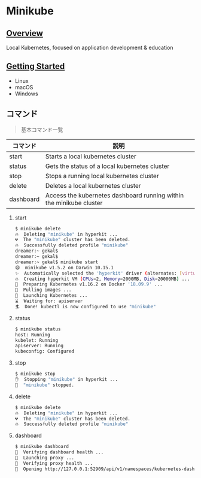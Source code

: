 # Minikube

## [Overview](https://minikube.sigs.k8s.io/docs/overview/)

Local Kubernetes, focused on application development & education

## [Getting Started](https://minikube.sigs.k8s.io/docs/start/)

- Linux
- macOS
- Windows

## コマンド

> 基本コマンド一覧

| コマンド   | 説明                                                             |
| --------- | ------------------------------------------------------------------- |
| start     | Starts a local kubernetes cluster                                   |
| status    | Gets the status of a local kubernetes cluster                       |
| stop      | Stops a running local kubernetes cluster                            |
| delete    | Deletes a local kubernetes cluster                                  |
| dashboard | Access the kubernetes dashboard running within the minikube cluster |

1. start

    ```bash
    $ minikube delete
    🔥  Deleting "minikube" in hyperkit ...
    💔  The "minikube" cluster has been deleted.
    🔥  Successfully deleted profile "minikube"
    dreamer:~ gekal$
    dreamer:~ gekal$
    dreamer:~ gekal$ minikube start
    😄  minikube v1.5.2 on Darwin 10.15.1
    ✨  Automatically selected the 'hyperkit' driver (alternates: [virtualbox])
    🔥  Creating hyperkit VM (CPUs=2, Memory=2000MB, Disk=20000MB) ...
    🐳  Preparing Kubernetes v1.16.2 on Docker '18.09.9' ...
    🚜  Pulling images ...
    🚀  Launching Kubernetes ...
    ⌛  Waiting for: apiserver
    🏄  Done! kubectl is now configured to use "minikube"
    ```

2. status

    ```bash
    $ minikube status
    host: Running
    kubelet: Running
    apiserver: Running
    kubeconfig: Configured
    ```

3. stop

    ```bash
    $ minikube stop
    ✋  Stopping "minikube" in hyperkit ...
    🛑  "minikube" stopped.
    ```

4. delete

    ```bash
    $ minikube delete
    🔥  Deleting "minikube" in hyperkit ...
    💔  The "minikube" cluster has been deleted.
    🔥  Successfully deleted profile "minikube"
    ```

5. dashboard

    ```bash
    $ minikube dashboard
    🤔  Verifying dashboard health ...
    🚀  Launching proxy ...
    🤔  Verifying proxy health ...
    🎉  Opening http://127.0.0.1:52909/api/v1/namespaces/kubernetes-dashboard/services/http:kubernetes-dashboard:/proxy/ in your default browser...
    ```
